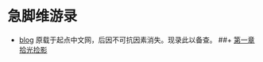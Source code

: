 # 急脚维游录
* [blog](https://github.com/snui/blog)
原载于起点中文网，后因不可抗因素消失。现录此以备查。
##+ [第一章 拾光捡影](https://github.com/snui/blog/blob/master/jijiao/zw/0001.md)

